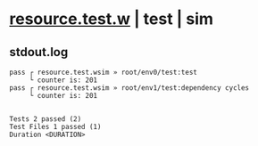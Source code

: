 # [resource.test.w](../../../../../examples/tests/valid/resource.test.w) | test | sim

## stdout.log
```log
pass ┌ resource.test.wsim » root/env0/test:test             
     └ counter is: 201
pass ┌ resource.test.wsim » root/env1/test:dependency cycles
     └ counter is: 201
 
 
Tests 2 passed (2)
Test Files 1 passed (1)
Duration <DURATION>
```

